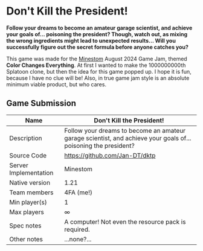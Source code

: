# Don't Kill the President!
**Follow your dreams to become an amateur garage scientist, and achieve your goals of... poisoning the president?
Though, watch out, as mixing the wrong ingredients might lead to unexpected results...
Will you successfully figure out the secret formula before anyone catches you?**

This game was made for the [Minestom](https://github.com/minestom/minestom) August 2024 Game Jam, themed **Color Changes Everything**.
At first I wanted to make the 1000000000th Splatoon clone, but then the idea for this game popped up.
I hope it is fun, because I have no clue will be! Also, in true game jam style is an absolute minimum viable product, but who cares.

## Game Submission
| Name | **Don't Kill the President!** |
|---|---|
| Description | Follow your dreams to become an amateur garage scientist, and achieve your goals of... poisoning the president? |
| Source Code | <https://github.com/Jan-DT/dktp> |
| Server Implementation | Minestom |
| Native version | 1.21 |
| Team members | 4FA (me!) |
| Min player(s) | 1 |
| Max players | ∞ |
| Spec notes | A computer! Not even the resource pack is required. |
| Other notes | ...none?... |
